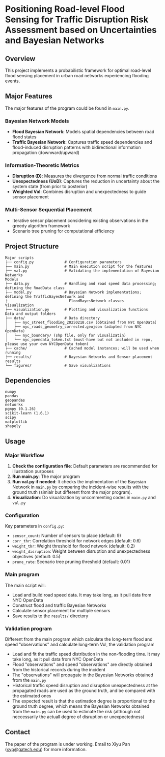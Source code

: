 # Positioning Road-level Flood Sensing for Traffic Disruption Risk Assessment based on Uncertainties and Bayesian Networks

## Overview

This project implements a probabilistic framework for optimal road-level flood sensing placement in urban road networks experiencing flooding events. 

## Major Features
The major features of the program could be found in `main.py`.
### Bayesian Network Models

- **Flood Bayesian Network**: Models spatial dependencies between road flood states
- **Traffic Bayesian Network**: Captures traffic speed dependencies and flood-induced disruption patterns with bidirectional information propagation (downward/upward)

### Information-Theoretic Metrics

- **Disruption (D)**: Measures the divergence from normal traffic conditions
- **Unexpectedness (UoD)**: Captures the reduction in uncertainty about the system state (from prior to posterior)
- **Weighted VoI**: Combines disruption and unexpectedness to guide sensor placement

### Multi-Sensor Sequential Placement

- Iterative sensor placement considering existing observations in the greedy algorithm framework
- Scenario tree pruning for computational efficiency

## Project Structure

```
Major scripts
├── config.py              # Configuration parameters
├── main.py                # Main execution script for the features
├── val.py                 # Validating the implementation of Bayesian Networks
Models
├── data.py                # Handling and road speed data processing; defining the RoadData class
├── model.py               # Bayesian Network implementations; defining the TrafficBayesNetwork and 
├                            FloodBayesNetwork classes
Visualization
├── visualization.py       # Plotting and visualization functions
Data and output folders
├── data/                  # Data directory
│   ├── nyc_street_flooding_20250218.csv (obtained from NYC OpenData)
│   ├── nyc_roads_geometry_corrected.geojson (adapted from NYC OpenData)
│   └── nyc_boundary/ (shp file, only for visualizatin)
│   └── nyc_opendata_token.txt (must-have but not included in repo, please use your own NYCOpenData token)
├── cache/                 # Cached model instances; will be used when running
├── results/               # Bayesian Networks and Sensor placement results
└── figures/               # Save visualizations
```

## Dependencies

```
numpy
pandas
geopandas
networkx
pgmpy (0.1.26)
scikit-learn (1.6.1)
scipy
matplotlib
shapely
```

## Usage

### Major Workflow

1. **Check the configuration file**: Default parameters are recommended for illustration purposes
2. **Run main.py**: The major program
3. **Run val.py if needed**: It checks the implmentation of the Bayesian Network in `main.py` by comparing the incident-wise results with the ground truth (simialr but different from the major program). 
4. **Visualization**: Do visualization by uncommenting codes in `main.py` and `val.py`

### Configuration

Key parameters in `config.py`:

- `sensor_count`: Number of sensors to place (default: 9)
- `corr_thr`: Correlation threshold for network edges (default: 0.6)
- `weight_thr`: Weight threshold for flood network (default: 0.2)
- `weight_disruption`: Weight between disruption and unexpectedness objectives (default: 0.5)
- `prune_rate`: Scenario tree pruning threshold (default: 0.01)

### Main program
The main script will:
- Load and build road speed data. It may take long, as it pull data from NYC OpenData
- Construct flood and traffic Bayesian Networks
- Calculate sensor placement for multiple sensors
- Save results to the `results/` directory

### Validation program
Different from the main program which calculate the long-term flood and speed "observations" and calculate long-term VoI, the validation program
- Load and fit the traffic speed distribution in the non-flooding time. It may take long, as it pull data from NYC OpenData
- Flood "observations" and speed "observations" are directly obtained from the historical records during the incident
- The "observations" will propagate in the Bayesian Networks obtained from the `main.py`
- Historical traffic speed disruption and disruption unexpectedness at the propagated roads are used as the ground truth, and be compared with the estimated ones
- The expected result is that the estimation degree is proportional to the ground truth degree, which means the Bayesian Networks obtained from the `main.py` can be used to estimate the risk (although not neccessarily the actuall degree of disruption or unexpectedness)


## Contact
The paper of the program is under working. Email to Xiyu Pan (xyp@gatech.edu) for more information.
